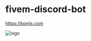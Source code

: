 # fivem-discord-bot

https://konijs.com

![logo](https://user-images.githubusercontent.com/67298315/209585443-498a2baa-ce10-4280-817d-84750533cec6.png)
